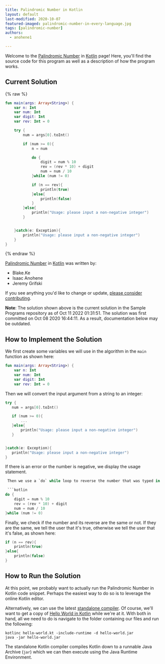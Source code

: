 ```yaml
---
title: Palindromic Number in Kotlin
layout: default
last-modified: 2020-10-07
featured-imaged: palindromic-number-in-every-language.jpg
tags: [palindromic-number]
authors:
  - anohene1

---
```


Welcome to the [Palindromic Number](https://sampleprograms.io/projects/palindromic-number) in [Kotlin](https://sampleprograms.io/languages/kotlin) page! Here, you'll find the source code for this program as well as a description of how the program works.

## Current Solution

{% raw %}

```kotlin
fun main(args: Array<String>) {
    var n: Int
    var num: Int
    var digit: Int
    var rev: Int = 0

    try {
        num = args[0].toInt()

        if (num >= 0){
            n = num

            do {
                digit = num % 10
                rev = (rev * 10) + digit
                num = num / 10
            }while (num != 0)

            if (n == rev){
                println(true)
            }else{
                println(false)
            }
        }else{
            println("Usage: please input a non-negative integer")
        }


    }catch(e: Exception){
        println("Usage: please input a non-negative integer")
    }
}
```

{% endraw %}

[Palindromic Number](https://sampleprograms.io/projects/palindromic-number) in [Kotlin](https://sampleprograms.io/languages/kotlin) was written by:

- Blake.Ke
- Isaac Anohene
- Jeremy Grifski

If you see anything you'd like to change or update, [please consider contributing](https://github.com/TheRenegadeCoder/sample-programs).

**Note**: The solution shown above is the current solution in the Sample Programs repository as of Oct 11 2022 01:31:51. The solution was first committed on Oct 08 2020 16:44:11. As a result, documentation below may be outdated.

## How to Implement the Solution

We first create some variables we will use in the algorithm in the `main` function as shown here:

```kotlin
fun main(args: Array<String>) {
    var n: Int
    var num: Int
    var digit: Int
    var rev: Int = 0
 ```

 Then we will convert the input argument from a string to an integer:

 ```kotlin
try {
    num = args[0].toInt()

    if (num >= 0){
        ...
    }else{
        println("Usage: please input a non-negative integer")
    }


}catch(e: Exception){
    println("Usage: please input a non-negative integer")
}
```

If there is an error or the number is negative, we display the usage statement.

```kotlin
 Then we use a `do` while loop to reverse the number that was typed in:

 ```kotlin
do {
    digit = num % 10
    rev = (rev * 10) + digit
    num = num / 10
}while (num != 0)
```

Finally, we check if the number and its reverse are the same or not. If they are the same, we tell the user that it's true, otherwise we tell the user that it's false, as shown here:

```kotlin
if (n == rev){
    println(true)
}else{
    println(false)
}
```


## How to Run the Solution

At this point, we probably want to actually run the Palindromic Number in
Kotlin code snippet. Perhaps the easiest way to do so is to leverage
the online Kotlin editor.

Alternatively, we can use the latest [standalone compiler][1]. Of course,
we'll want to get a copy of [Hello World in Kotlin][2] while we're at it.
With both in hand, all we need to do is navigate to the folder containing
our files and run the following:

```shell
kotlinc hello-world.kt -include-runtime -d hello-world.jar
java -jar hello-world.jar
```

The standalone Kotlin compiler compiles Kotlin down to a
runnable Java Archive (`jar`) which we can then execute using the Java Runtime
Environment.

[1]: https://kotlinlang.org/docs/command-line.html#manual-install
[2]: https://github.com/TheRenegadeCoder/sample-programs/blob/main/archive/k/kotlin/PalindromicNumber.kt
